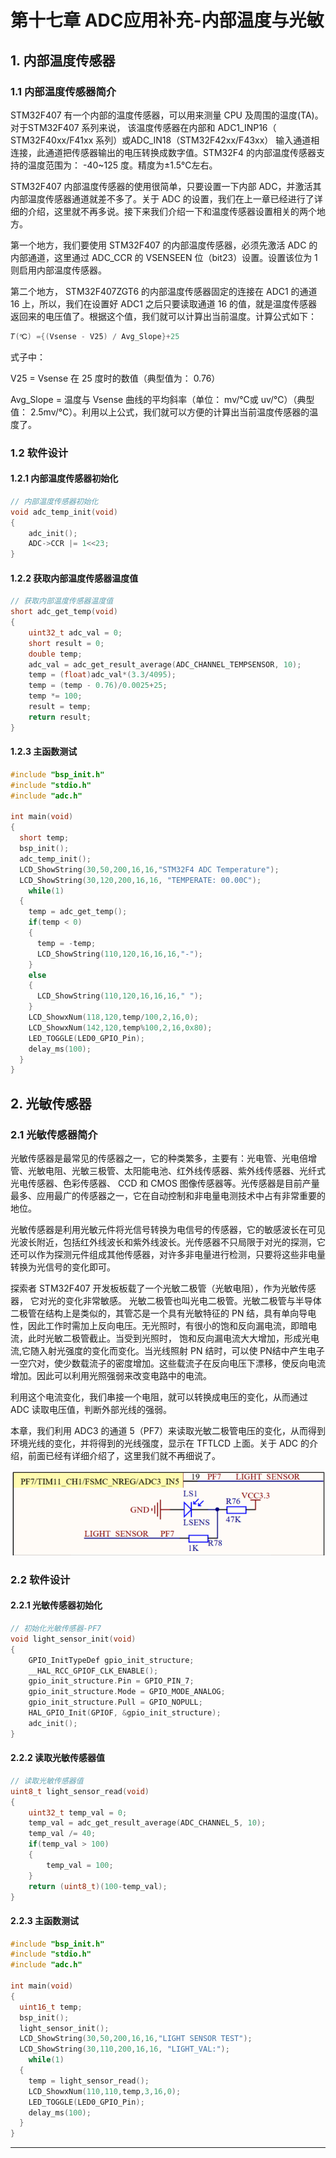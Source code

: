 # 第十七章 ADC应用补充-内部温度与光敏

## 1. 内部温度传感器

### 1.1 内部温度传感器简介

STM32F407 有一个内部的温度传感器，可以用来测量 CPU 及周围的温度(TA)。 对于STM32F407 系列来说， 该温度传感器在内部和 ADC1_INP16（ STM32F40xx/F41xx 系列）或ADC_IN18（STM32F42xx/F43xx） 输入通道相连接，此通道把传感器输出的电压转换成数字值。STM32F4 的内部温度传感器支持的温度范围为： -40~125 度。精度为±1.5℃左右。

STM32F407 内部温度传感器的使用很简单，只要设置一下内部 ADC，并激活其内部温度传感器通道就差不多了。关于 ADC 的设置，我们在上一章已经进行了详细的介绍，这里就不再多说。接下来我们介绍一下和温度传感器设置相关的两个地方。

第一个地方，我们要使用 STM32F407 的内部温度传感器，必须先激活 ADC 的内部通道，这里通过 ADC_CCR 的 VSENSEEN 位（bit23）设置。设置该位为 1 则启用内部温度传感器。

第二个地方， STM32F407ZGT6 的内部温度传感器固定的连接在 ADC1 的通道 16 上，所以，我们在设置好 ADC1 之后只要读取通道 16 的值，就是温度传感器返回来的电压值了。根据这个值，我们就可以计算出当前温度。计算公式如下：

```c
𝑇(℃) ={(Vsense - V25) / Avg_Slope}+25
```

式子中：

V25 = Vsense 在 25 度时的数值（典型值为： 0.76）

Avg_Slope = 温度与 Vsense 曲线的平均斜率（单位： mv/℃或 uv/℃）（典型值： 2.5mv/℃）。利用以上公式，我们就可以方便的计算出当前温度传感器的温度了。

### 1.2 软件设计

#### 1.2.1 内部温度传感器初始化

```c
// 内部温度传感器初始化
void adc_temp_init(void)
{
    adc_init();
    ADC->CCR |= 1<<23;
}
```

#### 1.2.2 获取内部温度传感器温度值

```c
// 获取内部温度传感器温度值
short adc_get_temp(void)
{
    uint32_t adc_val = 0;
    short result = 0;
    double temp;
    adc_val = adc_get_result_average(ADC_CHANNEL_TEMPSENSOR, 10);
    temp = (float)adc_val*(3.3/4095);
    temp = (temp - 0.76)/0.0025+25;
    temp *= 100;
    result = temp;
    return result;
}
```

#### 1.2.3 主函数测试

```c
#include "bsp_init.h"
#include "stdio.h"
#include "adc.h"

int main(void)
{
  short temp;
  bsp_init();
  adc_temp_init();
  LCD_ShowString(30,50,200,16,16,"STM32F4 ADC Temperature");
  LCD_ShowString(30,120,200,16,16, "TEMPERATE: 00.00C");
    while(1)
  {
    temp = adc_get_temp();
    if(temp < 0)
    {
      temp = -temp;
      LCD_ShowString(110,120,16,16,16,"-");
    }
    else
    {
      LCD_ShowString(110,120,16,16,16," ");
    }
    LCD_ShowxNum(118,120,temp/100,2,16,0);
    LCD_ShowxNum(142,120,temp%100,2,16,0x80);
    LED_TOGGLE(LED0_GPIO_Pin);
    delay_ms(100);
  }
}
```

## 2. 光敏传感器

### 2.1 光敏传感器简介

光敏传感器是最常见的传感器之一，它的种类繁多，主要有：光电管、光电倍增管、光敏电阻、光敏三极管、太阳能电池、红外线传感器、紫外线传感器、光纤式光电传感器、色彩传感器、 CCD 和 CMOS 图像传感器等。光传感器是目前产量最多、应用最广的传感器之一，它在自动控制和非电量电测技术中占有非常重要的地位。

光敏传感器是利用光敏元件将光信号转换为电信号的传感器，它的敏感波长在可见光波长附近，包括红外线波长和紫外线波长。光传感器不只局限于对光的探测，它还可以作为探测元件组成其他传感器，对许多非电量进行检测，只要将这些非电量转换为光信号的变化即可。

探索者 STM32F407 开发板板载了一个光敏二极管（光敏电阻），作为光敏传感器， 它对光的变化非常敏感。 光敏二极管也叫光电二极管。光敏二极管与半导体二极管在结构上是类似的，其管芯是一个具有光敏特征的 PN 结，具有单向导电性，因此工作时需加上反向电压。无光照时，有很小的饱和反向漏电流，即暗电流，此时光敏二极管截止。当受到光照时， 饱和反向漏电流大大增加，形成光电流,它随入射光强度的变化而变化。当光线照射 PN 结时，可以使 PN结中产生电子一空穴对，使少数载流子的密度增加。这些载流子在反向电压下漂移，使反向电流增加。因此可以利用光照强弱来改变电路中的电流。

利用这个电流变化，我们串接一个电阻，就可以转换成电压的变化，从而通过 ADC 读取电压值，判断外部光线的强弱。

本章，我们利用 ADC3 的通道 5（PF7）来读取光敏二极管电压的变化，从而得到环境光线的变化，并将得到的光线强度，显示在 TFTLCD 上面。关于 ADC 的介绍，前面已经有详细介绍了，这里我们就不再细说了。

![屏幕截图 2025-08-10 124549.png](https://raw.githubusercontent.com/hazy1k/My-drawing-bed/main/2025/08/10-12-48-17-屏幕截图%202025-08-10%20124549.png)

### 2.2 软件设计

#### 2.2.1 光敏传感器初始化

```c
// 初始化光敏传感器-PF7
void light_sensor_init(void)
{
    GPIO_InitTypeDef gpio_init_structure;
    __HAL_RCC_GPIOF_CLK_ENABLE();
    gpio_init_structure.Pin = GPIO_PIN_7;
    gpio_init_structure.Mode = GPIO_MODE_ANALOG;
    gpio_init_structure.Pull = GPIO_NOPULL;
    HAL_GPIO_Init(GPIOF, &gpio_init_structure);
    adc_init();
}
```

#### 2.2.2 读取光敏传感器值

```c
// 读取光敏传感器值
uint8_t light_sensor_read(void)
{
    uint32_t temp_val = 0;
    temp_val = adc_get_result_average(ADC_CHANNEL_5, 10);
    temp_val /= 40;
    if(temp_val > 100)
    {
        temp_val = 100;
    }
    return (uint8_t)(100-temp_val);
}

```

#### 2.2.3 主函数测试

```c
#include "bsp_init.h"
#include "stdio.h"
#include "adc.h"

int main(void)
{
  uint16_t temp;
  bsp_init();
  light_sensor_init();
  LCD_ShowString(30,50,200,16,16,"LIGHT SENSOR TEST");
  LCD_ShowString(30,110,200,16,16, "LIGHT_VAL:");
	while(1)
  {
    temp = light_sensor_read();
    LCD_ShowxNum(110,110,temp,3,16,0);
    LED_TOGGLE(LED0_GPIO_Pin);
    delay_ms(100);
  }
}

```

---
